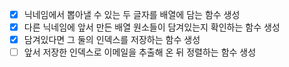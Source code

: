 - [X] 닉네임에서 뽑아낼 수 있는 두 글자를 배열에 담는 함수 생성
- [X] 다른 닉네임에 앞서 만든 배열 원소들이 담겨있는지 확인하는 함수 생성
- [X] 담겨있다면 그 둘의 인덱스를 저장하는 함수 생성
- [ ] 앞서 저장한 인덱스로 이메일을 추출해 온 뒤 정렬하는 함수 생성